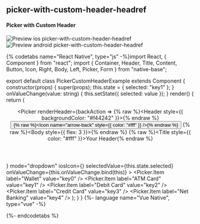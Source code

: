 ## picker-with-custom-header-headref
#### Picker with Custom Header

![Preview ios picker-with-custom-header-headref](https://github.com/GeekyAnts/NativeBase-KitchenSink/raw/v2.6.1/screenshots/ios/picker-custom-header.gif)
![Preview android picker-with-custom-header-headref](https://github.com/GeekyAnts/NativeBase-KitchenSink/raw/v2.6.1/screenshots/android/picker.gif)

{% codetabs name="React Native", type="js" -%}import React, { Component } from "react";
import { Container, Header, Title, Content, Button, Icon, Right, Body, Left, Picker, Form } from "native-base";

export default class PickerCustomHeaderExample extends Component {
  constructor(props) {
    super(props);
    this.state = {
      selected: "key1"
    };
  }
  onValueChange(value: string) {
    this.setState({
      selected: value
    });
  }
  render() {
    return (
      <Container>
        <Header />
        <Content>
          <Form>
            <Picker
              renderHeader={backAction =>
                {% raw %}<Header style={{ backgroundColor: "#f44242" }}>{% endraw %}
                  <Left>
                    <Button transparent onPress={backAction}>
                      {% raw %}<Icon name="arrow-back" style={{ color: "#fff" }} />{% endraw %}
                    </Button>
                  </Left>
                  {% raw %}<Body style={{ flex: 3 }}>{% endraw %}
                    {% raw %}<Title style={{ color: "#fff" }}>Your Header</Title>{% endraw %}
                  </Body>
                  <Right />
                </Header>}
              mode="dropdown"
              iosIcon={<Icon name="arrow-down" />}
              selectedValue={this.state.selected}
              onValueChange={this.onValueChange.bind(this)}
            >
              <Picker.Item label="Wallet" value="key0" />
              <Picker.Item label="ATM Card" value="key1" />
              <Picker.Item label="Debit Card" value="key2" />
              <Picker.Item label="Credit Card" value="key3" />
              <Picker.Item label="Net Banking" value="key4" />
            </Picker>
          </Form>
        </Content>
      </Container>
    );
  }
}
{%- language name="Vue Native", type="vue" -%}
<template>
  <nb-container>
    <nb-header />
    <nb-content>
      <nb-form>
        <nb-picker
          :renderHeader="getPickerHeaderComp"
          mode="dropdown"
          :iosIcon="getIosIcon()"
          :selectedValue="selected"
          :onValueChange="onValueChange"
        >
          <item label="Wallet" value="key0" />
          <item label="ATM Card" value="key1" />
          <item label="Debit Card" value="key2" />
          <item label="Credit Card" value="key3" />
          <item label="Net Banking" value="key4" />
        </nb-picker>
      </nb-form>
    </nb-content>
  </nb-container>
</template>
<script>
import React from "react";
import { Picker, Icon, Header, Left, Button, Body, Title, Right } from "native-base";
export default {
  components: { Item: Picker.Item },
  data: function() {
    return {
      selected: "key1"
    };
  },
  methods: {
    onValueChange: function(value) {
      this.selected = value;
    },
    getIosIcon: function() {
      return <Icon name="ios-arrow-down-outline" />;
    },
    getPickerHeaderComp: function(backAction) {
      return (
        {% raw %}<Header style={{ backgroundColor: "#f44242" }}>{% endraw %}
          <Left>
            <Button transparent onPress={backAction}>
              {% raw %}<Icon name="arrow-back" style={{ color: "#fff" }} />{% endraw %}
            </Button>
          </Left>
          {% raw %}<Body style={{ flex: 3 }}>{% endraw %}
            <Title>Your Header</Title>
          </Body>
          <Right />
        </Header>
      );
    }
  }
};
</script>
{%- endcodetabs %}
<p>
    <div id="" class="mobileDevice" style="background: url(&quot;https://docs-v2.nativebase.io/docs/assets/iosphone.png&quot;) no-repeat; padding: 63px 20px 100px 15px; width: 292px; height: 600px;margin:0 auto;float:none;">
        <img src="https://github.com/GeekyAnts/NativeBase-KitchenSink/raw/v2.6.1/screenshots/ios/picker-custom-header.gif" alt="" style="display:block !important" />
    </div>
</p>
<br />
